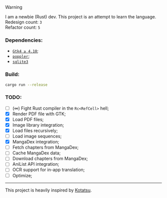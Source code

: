 > [!WARNING]
> I am a newbie (Rust) dev. This project is an attempt to learn the language.\
> Redesign count: `3`\
> Refactor count: `5`

### Dependencies:
- [`Gtk4 ≥ 4.10`](https://www.gtk.org/);
- [`poppler`](https://poppler.freedesktop.org/);
- [`sqlite3`](https://www.sqlite.org/)

### Build:
```bash
cargo run --release
```

### TODO:
- [ ] \(∞) Fight Rust compiler in the `Rc<RefCell>` hell;
- [X] Render PDF file with GTK;
- [X] Load PDF files;
- [X] Image library integration;
- [X] Load files recursively;
- [ ] Load image sequences;
- [X] MangaDex integration;
- [ ] Fetch chapters from MangaDex;
- [ ] Cache MangaDex data;
- [ ] Download chapters from MangaDex;
- [ ] AniList API integration;
- [ ] OCR support for in-app translation;
- [ ] Optimize;

-- --
This project is heavily inspired by [Kotatsu](https://kotatsu.app/).
